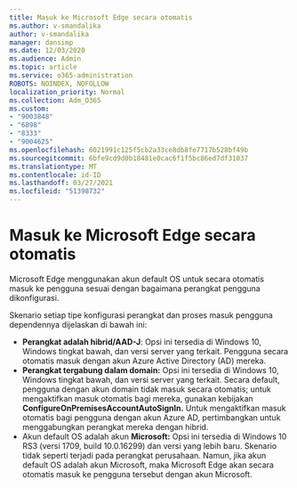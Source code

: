 ```yaml
---
title: Masuk ke Microsoft Edge secara otomatis
ms.author: v-smandalika
author: v-smandalika
manager: dansimp
ms.date: 12/03/2020
ms.audience: Admin
ms.topic: article
ms.service: o365-administration
ROBOTS: NOINDEX, NOFOLLOW
localization_priority: Normal
ms.collection: Adm_O365
ms.custom:
- "9003848"
- "6898"
- "8333"
- "9004625"
ms.openlocfilehash: 6021991c125f5cb2a33ce8db8fe7717b528bf49b
ms.sourcegitcommit: 6bfe9cd9d0b18481e0cac6f1f5bc86ed7df31037
ms.translationtype: MT
ms.contentlocale: id-ID
ms.lasthandoff: 03/27/2021
ms.locfileid: "51398732"
---
```

# <a name="sign-in-to-microsoft-edge-automatically"></a>Masuk ke Microsoft Edge secara otomatis

Microsoft Edge menggunakan akun default OS untuk secara otomatis masuk ke pengguna sesuai dengan bagaimana perangkat pengguna dikonfigurasi. 

Skenario setiap tipe konfigurasi perangkat dan proses masuk pengguna dependennya dijelaskan di bawah ini:

- **Perangkat adalah hibrid/AAD-J**: Opsi ini tersedia di Windows 10, Windows tingkat bawah, dan versi server yang terkait. Pengguna secara otomatis masuk dengan akun Azure Active Directory (AD) mereka.
- **Perangkat tergabung dalam domain:** Opsi ini tersedia di Windows 10, Windows tingkat bawah, dan versi server yang terkait. Secara default, pengguna dengan akun domain tidak masuk secara otomatis; untuk mengaktifkan masuk otomatis bagi mereka, gunakan kebijakan **ConfigureOnPremisesAccountAutoSignIn.** Untuk mengaktifkan masuk otomatis bagi pengguna dengan akun Azure AD, pertimbangkan untuk menggabungkan perangkat mereka dengan hibrid.
- Akun default OS adalah akun **Microsoft:** Opsi ini tersedia di Windows 10 RS3 (versi 1709, build 10.0.16299) dan versi yang lebih baru. Skenario tidak seperti terjadi pada perangkat perusahaan. Namun, jika akun default OS adalah akun Microsoft, maka Microsoft Edge akan secara otomatis masuk ke pengguna tersebut dengan akun Microsoft.
 
 
